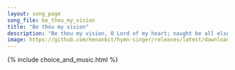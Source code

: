 ```yaml
---
layout: song_page
song_file: be_thou_my_vision
title: "Be thou my vision"
description: "Be thou my vision, O Lord of my heart; naught be all else to me save that thou art. Thou my best thought, by day or by night, waking or sleeping thy p... english theist 4part"
image: https://github.com/kenanbit/hymn-singer/releases/latest/download/be_thou_my_vision-trad.png
---
```


{% include choice_and_music.html %}